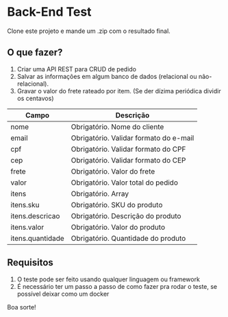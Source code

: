 # Back-End Test

Clone este projeto e mande um .zip com o resultado final.

## O que fazer?

1. Criar uma API REST para CRUD de pedido
2. Salvar as informações em algum banco de dados (relacional ou não-relacional).
3. Gravar o valor do frete rateado por item. (Se der dízima periódica dividir os centavos)

| Campo | Descrição
|---|---|
| nome  | Obrigatório. Nome do cliente |
| email  | Obrigatório. Validar formato do e-mail |
| cpf  | Obrigatório. Validar formato do CPF |
| cep  | Obrigatório. Validar formato do CEP |
| frete  | Obrigatório. Valor do frete |
| valor  | Obrigatório. Valor total do pedido |
| itens  | Obrigatório. Array |
| itens.sku  | Obrigatório. SKU do produto |
| itens.descricao  | Obrigatório. Descrição do produto |
| itens.valor  | Obrigatório. Valor do produto |
| itens.quantidade  | Obrigatório. Quantidade do produto |


## Requisitos
1. O teste pode ser feito usando qualquer linguagem ou framework
2. É necessário ter um passo a passo de como fazer pra rodar o teste, se possível deixar como um docker

Boa sorte!
